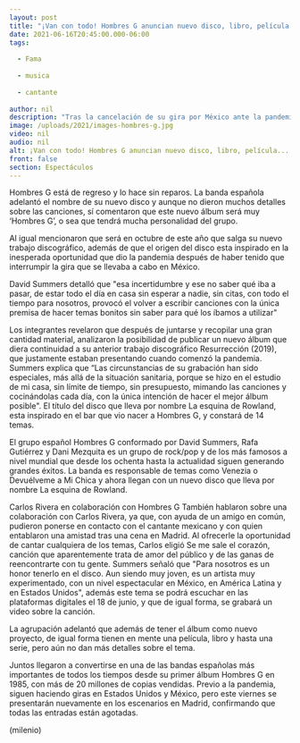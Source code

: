 ```yaml
---
layout: post
title: "¡Van con todo! Hombres G anuncian nuevo disco, libro, película... y hasta serie"
date: 2021-06-16T20:45:00.000-06:00
tags:
  
  - Fama
  
  - musica
  
  - cantante
  
author: nil
description: "Tras la cancelación de su gira por México ante la pandemia de covid-19, Hombres G regresa con nuevos proyectos bajo la manga."
image: /uploads/2021/images-hombres-g.jpg
video: nil
audio: nil
alt: ¡Van con todo! Hombres G anuncian nuevo disco, libro, película... y hasta serie
front: false
section: Espectáculos
---
```


Hombres G está de regreso y lo hace sin reparos. La banda española adelantó el nombre de su nuevo disco y aunque no dieron muchos detalles sobre las canciones, sí comentaron que este nuevo álbum será muy ‘Hombres G’, o sea que tendrá mucha personalidad del grupo.  

Al igual mencionaron que será en octubre de este año que salga su nuevo trabajo discográfico, además de que el origen del disco esta inspirado en la inesperada oportunidad que dio la pandemia después de haber tenido que interrumpir la gira que se llevaba a cabo en México. 

David Summers detalló que "esa incertidumbre y ese no saber qué iba a pasar, de estar todo el día en casa sin esperar a nadie, sin citas, con todo el tiempo para nosotros, provocó el volver a escribir canciones con la única premisa de hacer temas bonitos sin saber para qué los íbamos a utilizar" 

Los integrantes revelaron que después de juntarse y recopilar una gran cantidad material, analizaron la posibilidad de publicar un nuevo álbum que diera continuidad a su anterior trabajo discográfico Resurrección (2019), que justamente estaban presentando cuando comenzó la pandemia. Summers explica que “Las circunstancias de su grabación han sido especiales, más allá de la situación sanitaria, porque se hizo en el estudio de mi casa, sin límite de tiempo, sin presupuesto, mimando las canciones y cocinándolas cada día, con la única intención de hacer el mejor álbum posible". El título del disco que lleva por nombre La esquina de Rowland, esta inspirado en el bar que vio nacer a Hombres G, y constará de 14 temas.

El grupo español Hombres G conformado por David Summers, Rafa Gutiérrez y Dani Mezquita es un grupo de rock/pop y de los más famosos a nivel mundial que desde los ochenta hasta la actualidad siguen generando grandes éxitos. La banda es responsable de temas como Venezia o Devuélveme a Mi Chica y ahora llegan con un nuevo disco que lleva por nombre La esquina de Rowland. 

Carlos Rivera en colaboración con Hombres G También hablaron sobre una colaboración con Carlos Rivera, ya que, con ayuda de un amigo en común, pudieron ponerse en contacto con el cantante mexicano y con quien entablaron una amistad tras una cena en Madrid. Al ofrecerle la oportunidad de cantar cualquiera de los temas, Carlos eligió Se me sale el corazón, canción que aparentemente trata de amor del público y de las ganas de reencontrarte con tu gente. Summers señaló que "Para nosotros es un honor tenerlo en el disco. Aun siendo muy joven, es un artista muy experimentado, con un nivel espectacular en México, en América Latina y en Estados Unidos", además este tema se podrá escuchar en las plataformas digitales el 18 de junio, y que de igual forma, se grabará un video sobre la canción.

La agrupación adelantó que además de tener el álbum como nuevo proyecto, de igual forma tienen en mente una película, libro y hasta una serie, pero aún no dan más detalles sobre el tema.

Juntos llegaron a convertirse en una de las bandas españolas más importantes de todos los tiempos desde su primer álbum Hombres G en 1985, con más de 20 millones de copias vendidas. Previo a la pandemia, siguen haciendo giras en Estados Unidos y México, pero este viernes se presentarán nuevamente en los escenarios en Madrid, confirmando que todas las entradas están agotadas. 

(milenio)